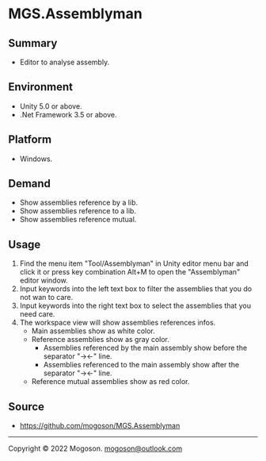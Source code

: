 # MGS.Assemblyman
## Summary
- Editor to analyse assembly.

## Environment
- Unity 5.0 or above.
- .Net Framework 3.5 or above.

## Platform
- Windows.

## Demand
- Show assemblies reference by a lib.
- Show assemblies reference to a lib.
- Show assemblies reference mutual.

## Usage

1. Find the menu item "Tool/Assemblyman" in Unity editor menu bar and click it or press key combination Alt+M to open the "Assemblyman" editor window.
2. Input keywords into the left text box to filter the assemblies that you do not wan to care.
3. Input keywords into the right text box to select the assemblies that you need care.
4. The workspace view will show assemblies references infos.
   - Main assemblies show as white color.
   - Reference assemblies show as gray color.
     - Assemblies referenced by the main assembly show before the separator "-><-" line.
     - Assemblies referenced to the main assembly show after the separator "-><-" line.
   - Reference mutual assemblies show as red color.

## Source

- https://github.com/mogoson/MGS.Assemblyman

------

Copyright © 2022 Mogoson.	mogoson@outlook.com
